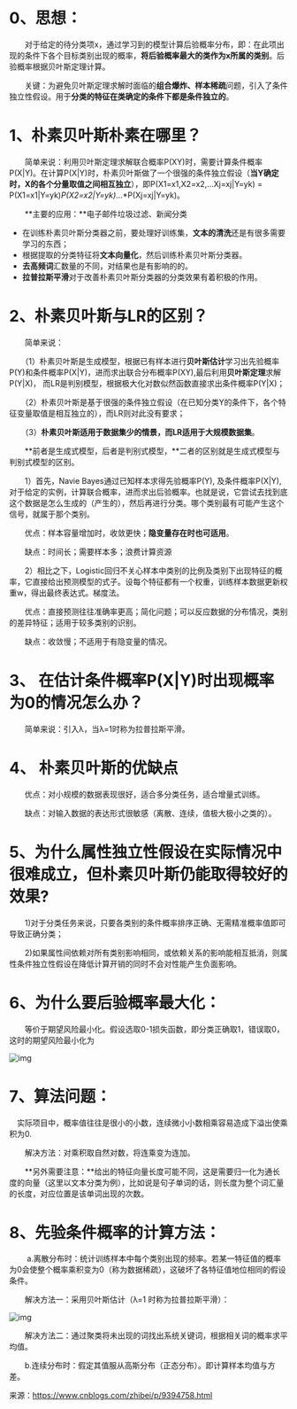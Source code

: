 # **0、思想：**

　　对于给定的待分类项x，通过学习到的模型计算后验概率分布，即：在此项出现的条件下各个目标类别出现的概率，**将后验概率最大的类作为x所属的类别**。后验概率根据贝叶斯定理计算。

　　关键：为避免贝叶斯定理求解时面临的**组合爆炸、样本稀疏**问题，引入了条件独立性假设。用于**分类的特征在类确定的条件下都是条件独立的**。

# **1、朴素贝叶斯朴素在哪里？**

　　简单来说：利用贝叶斯定理求解联合概率P(XY)时，需要计算条件概率P(X|Y)。在计算P(X|Y)时，朴素贝叶斯做了一个很强的条件独立假设（**当Y确定时，X的各个分量取值之间相互独立**），即P(X1=x1,X2=x2,...Xj=xj|Y=yk) = P(X1=x1|Y=yk)*P(X2=x2|Y=yk)*...*P(Xj=xj|Y=yk)。

　　**主要的应用：**电子邮件垃圾过滤、新闻分类

- 在训练朴素贝叶斯分类器之前，要处理好训练集，**文本的清洗**还是有很多需要学习的东西；
- 根据提取的分类特征将**文本向量化**，然后训练朴素贝叶斯分类器。
- **去高频词**汇数量的不同，对结果也是有影响的的。
- **拉普拉斯平滑**对于改善朴素贝叶斯分类器的分类效果有着积极的作用。

# **2、朴素贝叶斯与LR的区别？**

　　简单来说：

　　（1）朴素贝叶斯是生成模型，根据已有样本进行**贝叶斯估计**学习出先验概率P(Y)和条件概率P(X|Y)，进而求出联合分布概率P(XY),最后利用**贝叶斯定理**求解P(Y|X)， 而LR是判别模型，根据极大化对数似然函数直接求出条件概率P(Y|X)；

　　（2）朴素贝叶斯是基于很强的条件独立假设（在已知分类Y的条件下，各个特征变量取值是相互独立的），而LR则对此没有要求；

　　（3）**朴素贝叶斯适用于数据集少的情景，而LR适用于大规模数据集**。

　　**前者是生成式模型，后者是判别式模型，**二者的区别就是生成式模型与判别式模型的区别。

　　1）首先，Navie Bayes通过已知样本求得先验概率P(Y), 及条件概率P(X|Y), 对于给定的实例，计算联合概率，进而求出后验概率。也就是说，它尝试去找到底这个数据是怎么生成的（产生的），然后再进行分类。哪个类别最有可能产生这个信号，就属于那个类别。

　　优点：样本容量增加时，收敛更快；**隐变量存在时也可适用**。

　　缺点：时间长；需要样本多；浪费计算资源

　　2）相比之下，Logistic回归不关心样本中类别的比例及类别下出现特征的概率，它直接给出预测模型的式子。设每个特征都有一个权重，训练样本数据更新权重w，得出最终表达式。梯度法。

　　优点：直接预测往往准确率更高；简化问题；可以反应数据的分布情况，类别的差异特征；适用于较多类别的识别。

　　缺点：收敛慢；不适用于有隐变量的情况。

# **3、 在估计条件概率P(X|Y)时出现概率为0的情况怎么办？**

　　简单来说：引入λ，当λ=1时称为拉普拉斯平滑。 

# **4、 朴素贝叶斯的优缺点**

　　优点：对小规模的数据表现很好，适合多分类任务，适合增量式训练。

　　缺点：对输入数据的表达形式很敏感（离散、连续，值极大极小之类的）。

# **5、为什么属性独立性假设在实际情况中很难成立，但朴素贝叶斯仍能取得较好的效果?**

　　1)对于分类任务来说，只要各类别的条件概率排序正确、无需精准概率值即可导致正确分类；

　　2)如果属性间依赖对所有类别影响相同，或依赖关系的影响能相互抵消，则属性条件独立性假设在降低计算开销的同时不会对性能产生负面影响。

# **6、为什么要后验概率最大化：**

　　等价于期望风险最小化。假设选取0-1损失函数，即分类正确取1，错误取0，这时的期望风险最小化为

![img](https://images2018.cnblogs.com/blog/1393464/201805/1393464-20180504114329112-1062579832.png)

# **7、算法问题：**

 　实际项目中，概率值往往是很小的小数，连续微小小数相乘容易造成下溢出使乘积为0.

　　解决方法：对乘积取自然对数，将连乘变为连加。

　　**另外需要注意：**给出的特征向量长度可能不同，这是需要归一化为通长度的向量（这里以文本分类为例），比如说是句子单词的话，则长度为整个词汇量的长度，对应位置是该单词出现的次数。

# **8、先验条件概率的计算方法：**

　　 a.离散分布时：统计训练样本中每个类别出现的频率。若某一特征值的概率为0会使整个概率乘积变为0（称为数据稀疏），这破坏了各特征值地位相同的假设条件。

　　解决方法一：采用贝叶斯估计（λ=1 时称为拉普拉斯平滑）：

![img](https://images2018.cnblogs.com/blog/1393464/201805/1393464-20180504114346515-581861539.png)

　　解决方法二：通过聚类将未出现的词找出系统关键词，根据相关词的概率求平均值。

　　b.连续分布时：假定其值服从高斯分布（正态分布）。即计算样本均值与方差。



来源：https://www.cnblogs.com/zhibei/p/9394758.html